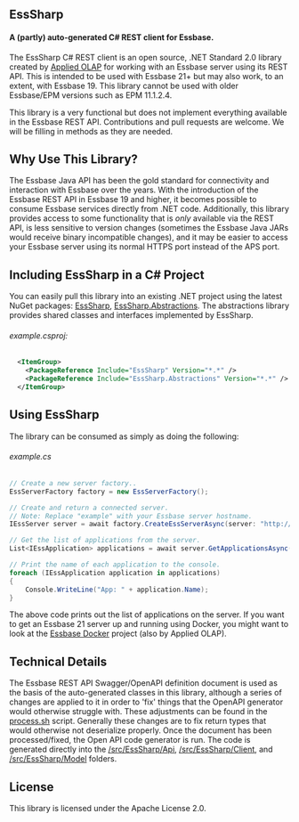 ## EssSharp
#### A (partly) auto-generated C# REST client for Essbase.

The EssSharp C# REST client is an open source, .NET Standard 2.0 library created by [Applied OLAP](https://www.appliedolap.com) for working with an Essbase server using its REST API. This is intended to be used with Essbase 21+ but may also work, to an extent, with Essbase 19. This library cannot be used with older Essbase/EPM versions such as EPM 11.1.2.4.

This library is a very functional but does not implement everything available in the Essbase REST API. Contributions and pull requests are welcome. We will be filling in methods as they are needed.

## Why Use This Library?

The Essbase Java API has been the gold standard for connectivity and interaction with Essbase over the years. With the introduction of the Essbase REST API in Essbase 19 and higher, it becomes possible to consume Essbase services directly from .NET code. Additionally, this library provides access to some functionality that is _only_ available via the REST API, is less sensitive to version changes (sometimes the Essbase Java JARs would receive binary incompatible changes), and it may be easier to access your Essbase server using its normal HTTPS port instead of the APS port.

## Including EssSharp in a C# Project

You can easily pull this library into an existing .NET project using the latest NuGet packages: [EssSharp](https://www.nuget.org/packages/EssSharp), [EssSharp.Abstractions](https://www.nuget.org/packages/EssSharp.Abstractions). The abstractions library provides shared classes and interfaces implemented by EssSharp.

###### example.csproj:
```xml
  <ItemGroup>
    <PackageReference Include="EssSharp" Version="*.*" />
    <PackageReference Include="EssSharp.Abstractions" Version="*.*" />
  </ItemGroup>
```

## Using EssSharp

The library can be consumed as simply as doing the following:

###### example.cs
```csharp
// Create a new server factory..
EssServerFactory factory = new EssServerFactory();

// Create and return a connected server.
// Note: Replace "example" with your Essbase server hostname.
IEssServer server = await factory.CreateEssServerAsync(server: "http://example:9000/essbase", username: "admin", password: "welcome1");

// Get the list of applications from the server.
List<IEssApplication> applications = await server.GetApplicationsAsync();

// Print the name of each application to the console.
foreach (IEssApplication application in applications)
{
    Console.WriteLine("App: " + application.Name);
}
```

The above code prints out the list of applications on the server. If you want to get an Essbase 21 server up and running using Docker, you might want to look at the [Essbase Docker](https://github.com/appliedolap/docker-essbase) project (also by Applied OLAP).

## Technical Details

The Essbase REST API Swagger/OpenAPI definition document is used as the basis of the auto-generated classes in this library, although a series of changes are applied to it in order to 'fix' things that the OpenAPI generator would otherwise struggle with. These adjustments can be found in the [process.sh](https://github.com/appliedolap/EssSharp/blob/develop/process.sh) script. Generally these changes are to fix return types that would otherwise not deserialize properly. Once the document has been processed/fixed, the Open API code generator is run. The code is generated directly into the [/src/EssSharp/Api](https://github.com/appliedolap/EssSharp/tree/develop/src/EssSharp/Api), [/src/EssSharp/Client](https://github.com/appliedolap/EssSharp/tree/develop/src/EssSharp/Client), and [/src/EssSharp/Model](https://github.com/appliedolap/EssSharp/tree/develop/src/EssSharp/Model) folders.

## License

This library is licensed under the Apache License 2.0.
